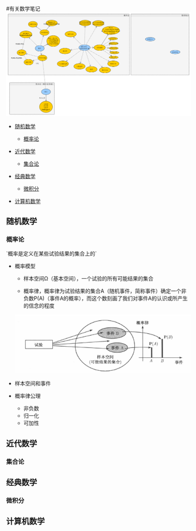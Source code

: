 #有关数学笔记
![数学体系](doc/数学体系.png)

* [随机数学](#随机数学)

	* [概率论](#概率论)
	
* [近代数学](#近代数学)

	* [集合论](#集合论)

* [经典数学](#经典数学)

	* [微积分](#微积分)

* [计算机数学](#计算机数学)

 
<h2 id="随机数学">随机数学</h2>
<h3 id="概率论">概率论</h3>
  `概率是定义在某些试验结果的集合上的`

- 概率模型

	- 样本空间Ω（基本空间），一个试验的所有可能结果的集合
	
	- 概率律，概率律为试验结果的集合A（随机事件，简称事件）确定一个非负数P(A)（事件A的概率），而这个数刻画了我们对事件A的认识或所产生的信念的程度

	![概率模型](doc/概率模型.png)

- 样本空间和事件
- 概率律公理
	- 非负数
	- 归一化
	- 可加性

<h2 id="近代数学">近代数学</h2>
<h3 id="集合论">集合论</h3>

<h2 id="经典数学">经典数学</h2>
<h3 id="微积分">微积分</h3>

<h2 id="计算机数学">计算机数学</h2>
